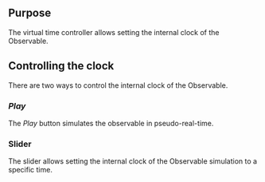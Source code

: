 ## Purpose
The virtual time controller allows setting the internal clock of the Observable.

## Controlling the clock

There are two ways to control the internal clock of the Observable.

### ***Play***
The *Play* button simulates the observable in pseudo-real-time.

### Slider
The slider allows setting the internal clock of the Observable simulation to a specific time.
